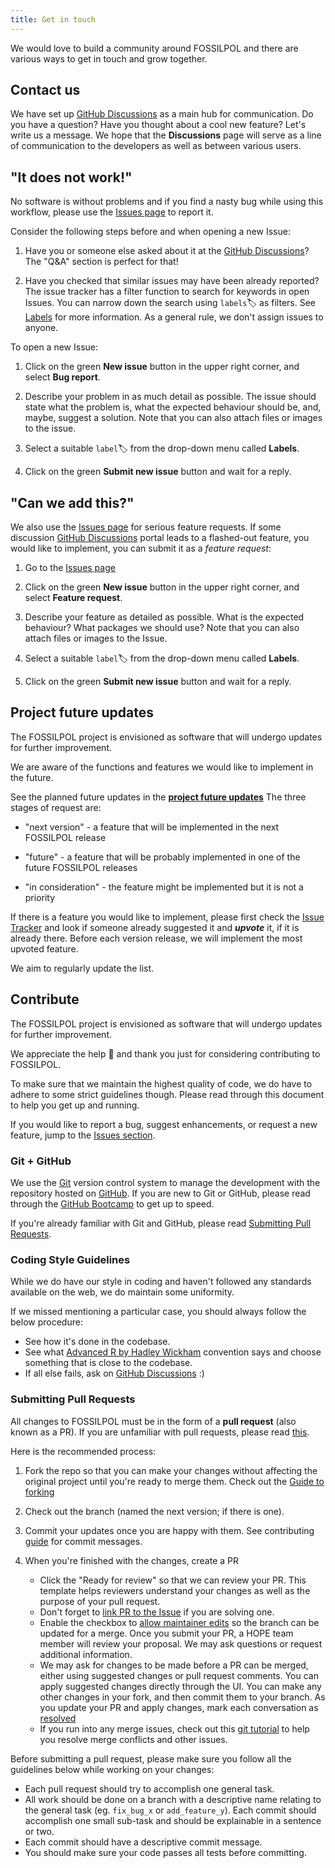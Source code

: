 ```yaml
---
title: Get in touch
---
```


We would love to build a community around FOSSILPOL and there are various ways to get in touch and grow together.

## Contact us

We have set up [GitHub Discussions](https://github.com/HOPE-UIB-BIO/FOSSILPOL-issues/discussions) as a main hub for communication. Do you have a question? Have you thought about a cool new feature? Let's write us a message. We hope that the **Discussions** page will serve as a line of communication to the developers as well as between various users.

## "It does not work!"

No software is without problems and if you find a nasty bug while using this workflow, please use the [Issues page](https://github.com/HOPE-UIB-BIO/FOSSILPOL-issues/issues) to report it.

Consider the following steps before and when opening a new Issue:

1. Have you or someone else asked about it at the [GitHub Discussions](https://github.com/HOPE-UIB-BIO/FOSSILPOL-issues/discussions)? The "Q&A" section is perfect for that!

2. Have you checked that similar issues may have been already reported? The issue tracker has a filter function to search for keywords in open Issues. You can narrow down the search using `labels`:label: as filters. See [Labels](https://docs.github.com/en/issues/using-labels-and-milestones-to-track-work/managing-labels) for more information. As a general rule, we don't assign issues to anyone.

To open a new Issue:

1. Click on the green **New issue** button in the upper right corner, and select **Bug report**.

2. Describe your problem in as much detail as possible. The issue should state what the problem is, what the expected behaviour should be, and, maybe, suggest a solution. Note that you can also attach files or images to the issue.

3. Select a suitable `label`:label: from the drop-down menu called **Labels**.

4. Click on the green **Submit new issue** button and wait for a reply.

## "Can we add this?"

We also use the [Issues page](https://github.com/HOPE-UIB-BIO/FOSSILPOL-issues/issues) for serious feature requests. If some discussion [GitHub Discussions](https://github.com/HOPE-UIB-BIO/FOSSILPOL-issues/discussions) portal leads to a flashed-out feature, you would like to implement, you can submit it as a *feature request*:

1. Go to the [Issues page](https://github.com/HOPE-UIB-BIO/FOSSILPOL-issues/issues)

2. Click on the green **New issue** button in the upper right corner, and select **Feature request**.

3. Describe your feature as detailed as possible. What is the expected behaviour? What packages we should use? Note that you can also attach files or images to the Issue.

4. Select a suitable `label`:label: from the drop-down menu called **Labels**.

5. Click on the green **Submit new issue** button and wait for a reply.

## Project future updates

The FOSSILPOL project is envisioned as software that will undergo updates for further improvement.

We are aware of the functions and features we would like to implement in the future.

See the planned future updates in the **[project future updates](https://github.com/orgs/HOPE-UIB-BIO/projects/3)** The three stages of request are:

* "next version" - a feature that will be implemented in the next FOSSILPOL release

* "future" - a feature that will be probably implemented in one of the future FOSSILPOL releases

* "in consideration" - the feature might be implemented but it is not a priority

If there is a feature you would like to implement, please first check the [Issue Tracker](https://github.com/HOPE-UIB-BIO/FOSSILPOL-issues/issues) and look if someone already suggested it and ***upvote*** it, if it is already there. Before each version release, we will implement the most upvoted feature.

We aim to regularly update the list.

## Contribute

The FOSSILPOL project is envisioned as software that will undergo updates for further improvement.

We appreciate the help :sparkling_heart: and thank you just for considering contributing to FOSSILPOL.

To make sure that we maintain the highest quality of code, we do have to adhere to some strict guidelines though. Please read through this document to help you get up and running.

If you would like to report a bug, suggest enhancements, or request a new
feature, jump to the [Issues section](#it-does-not-work).

### Git + GitHub

We use the [Git](https://git-scm.com/) version control system to manage the development with the repository hosted on [GitHub](https://github.com). If you are new to Git or GitHub, please read through the
[GitHub Bootcamp](https://help.github.com/categories/bootcamp/) to get up to speed.

If you're already familiar with Git and GitHub, please read
[Submitting Pull Requests](#submitting-pull-requests).

### Coding Style Guidelines

While we do have our style in coding and haven't followed any standards available
on the web, we do maintain some uniformity.

If we missed mentioning a particular case, you should always follow the below
procedure:

* See how it's done in the codebase.
* See what [Advanced R by Hadley Wickham](http://adv-r.had.co.nz/Style.html) convention says and choose something that is close to the codebase.
* If all else fails, ask on [GitHub Discussions](https://github.com/HOPE-UIB-BIO/FOSSILPOL-issues/discussions) :)

### Submitting Pull Requests

All changes to FOSSILPOL must be in the form of a **pull request** (also known as a PR). If you are unfamiliar with pull requests, please read [this](https://git-scm.com/book/en/v2/GitHub-Contributing-to-a-Project>).

Here is the recommended process:

1. Fork the repo so that you can make your changes without affecting the original project until you're ready to merge them. Check out the [Guide to forking](https://docs.github.com/en/get-started/quickstart/fork-a-repo#fork-an-example-repository)

2. Check out the branch (named the next version; if there is one).

3. Commit your updates once you are happy with them. See contributing [guide](https://github.com/atom/atom/blob/master/CONTRIBUTING.md#git-commit-messages) for commit messages.

4. When you're finished with the changes, create a PR
   * Click the "Ready for review" so that we can review your PR. This template helps reviewers understand your changes as well as the purpose of your pull request.
   * Don't forget to [link PR to the Issue](https://docs.github.com/en/issues/tracking-your-work-with-issues/linking-a-pull-request-to-an-issue) if you are solving one.
   * Enable the checkbox to [allow maintainer edits](https://docs.github.com/en/pull-requests/collaborating-with-pull-requests/working-with-forks/allowing-changes-to-a-pull-request-branch-created-from-a-fork) so the branch can be updated for a merge. Once you submit your PR, a HOPE team member will review your proposal. We may ask questions or request additional information.
   * We may ask for changes to be made before a PR can be merged, either using suggested changes or pull request comments. You can apply suggested changes directly through the UI. You can make any other changes in your fork, and then commit them to your branch.
As you update your PR and apply changes, mark each conversation as [resolved](https://docs.github.com/en/pull-requests/collaborating-with-pull-requests/reviewing-changes-in-pull-requests/commenting-on-a-pull-request#resolving-conversations)
   * If you run into any merge issues, check out this [git tutorial](https://lab.github.com/githubtraining/managing-merge-conflicts) to help you resolve merge conflicts and other issues.

Before submitting a pull request, please make sure you follow all the guidelines
below while working on your changes:

* Each pull request should try to accomplish one general task.
* All work should be done on a branch with a descriptive name relating to the
  general task (eg. `fix_bug_x` or `add_feature_y`). Each commit should accomplish one small sub-task and should be explainable in a sentence or two.
* Each commit should have a descriptive commit message.
* You should make sure your code passes all tests before committing.
